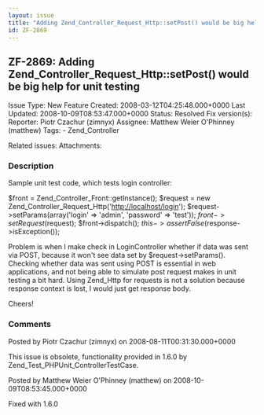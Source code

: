 ```yaml
---
layout: issue
title: "Adding Zend_Controller_Request_Http::setPost() would be big help for unit testing"
id: ZF-2869
---
```


ZF-2869: Adding Zend\_Controller\_Request\_Http::setPost() would be big help for unit testing
---------------------------------------------------------------------------------------------

 Issue Type: New Feature Created: 2008-03-12T04:25:48.000+0000 Last Updated: 2008-10-09T08:53:47.000+0000 Status: Resolved Fix version(s): 
 Reporter:  Piotr Czachur (zimnyx)  Assignee:  Matthew Weier O'Phinney (matthew)  Tags: - Zend\_Controller
 
 Related issues: 
 Attachments: 
### Description

Sample unit test code, which tests login controller:

$front = Zend\_Controller\_Front::getInstance(); $request = new Zend\_Controller\_Request\_Http('<http://localhost/login>'); $request->setParams(array('login' => 'admin', 'password' => 'test')); $front->setRequest($request); $front->dispatch(); $this->assertFalse($response->isException());

Problem is when I make check in LoginController whether if data was sent via POST, because it won't see data set by $request->setParams(). Checking whether data was sent using POST is essential in web applications, and not being able to simulate post request makes in unit testing a bit hard. Using Zend\_Http for requests is not a solution because response context is lost, I would just get response body.

Cheers!

 

 

### Comments

Posted by Piotr Czachur (zimnyx) on 2008-08-11T00:31:30.000+0000

This issue is obsolete, functionality provided in 1.6.0 by Zend\_Test\_PHPUnit\_ControllerTestCase.

 

 

Posted by Matthew Weier O'Phinney (matthew) on 2008-10-09T08:53:45.000+0000

Fixed with 1.6.0

 

 